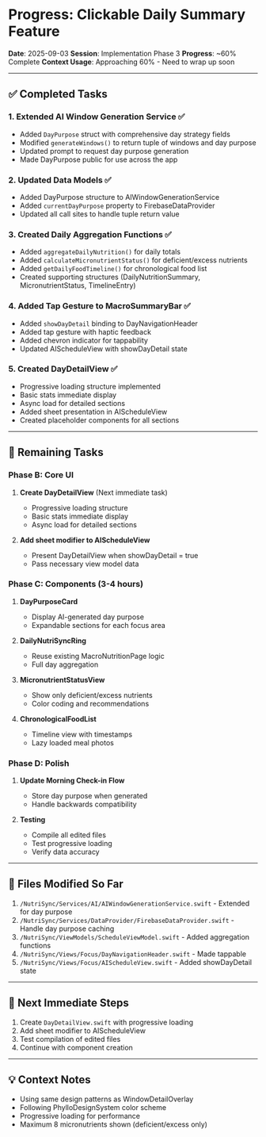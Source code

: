 # Progress: Clickable Daily Summary Feature

**Date**: 2025-09-03
**Session**: Implementation Phase 3
**Progress**: ~60% Complete
**Context Usage**: Approaching 60% - Need to wrap up soon

---

## ✅ Completed Tasks

### 1. Extended AI Window Generation Service ✅
- Added `DayPurpose` struct with comprehensive day strategy fields
- Modified `generateWindows()` to return tuple of windows and day purpose
- Updated prompt to request day purpose generation
- Made DayPurpose public for use across the app

### 2. Updated Data Models ✅
- Added DayPurpose structure to AIWindowGenerationService
- Added `currentDayPurpose` property to FirebaseDataProvider
- Updated all call sites to handle tuple return value

### 3. Created Daily Aggregation Functions ✅
- Added `aggregateDailyNutrition()` for daily totals
- Added `calculateMicronutrientStatus()` for deficient/excess nutrients
- Added `getDailyFoodTimeline()` for chronological food list
- Created supporting structures (DailyNutritionSummary, MicronutrientStatus, TimelineEntry)

### 4. Added Tap Gesture to MacroSummaryBar ✅
- Added `showDayDetail` binding to DayNavigationHeader
- Added tap gesture with haptic feedback
- Added chevron indicator for tappability
- Updated AIScheduleView with showDayDetail state

### 5. Created DayDetailView ✅
- Progressive loading structure implemented
- Basic stats immediate display
- Async load for detailed sections
- Added sheet presentation in AIScheduleView
- Created placeholder components for all sections

---

## 🚧 Remaining Tasks

### Phase B: Core UI
1. **Create DayDetailView** (Next immediate task)
   - Progressive loading structure
   - Basic stats immediate display
   - Async load for detailed sections

2. **Add sheet modifier to AIScheduleView**
   - Present DayDetailView when showDayDetail = true
   - Pass necessary view model data

### Phase C: Components (3-4 hours)
1. **DayPurposeCard**
   - Display AI-generated day purpose
   - Expandable sections for each focus area

2. **DailyNutriSyncRing**
   - Reuse existing MacroNutritionPage logic
   - Full day aggregation

3. **MicronutrientStatusView**
   - Show only deficient/excess nutrients
   - Color coding and recommendations

4. **ChronologicalFoodList**
   - Timeline view with timestamps
   - Lazy loaded meal photos

### Phase D: Polish
1. **Update Morning Check-in Flow**
   - Store day purpose when generated
   - Handle backwards compatibility

2. **Testing**
   - Compile all edited files
   - Test progressive loading
   - Verify data accuracy

---

## 📝 Files Modified So Far
1. `/NutriSync/Services/AI/AIWindowGenerationService.swift` - Extended for day purpose
2. `/NutriSync/Services/DataProvider/FirebaseDataProvider.swift` - Handle day purpose caching
3. `/NutriSync/ViewModels/ScheduleViewModel.swift` - Added aggregation functions
4. `/NutriSync/Views/Focus/DayNavigationHeader.swift` - Made tappable
5. `/NutriSync/Views/Focus/AIScheduleView.swift` - Added showDayDetail state

---

## 🔄 Next Immediate Steps
1. Create `DayDetailView.swift` with progressive loading
2. Add sheet modifier to AIScheduleView
3. Test compilation of edited files
4. Continue with component creation

---

## 💡 Context Notes
- Using same design patterns as WindowDetailOverlay
- Following PhylloDesignSystem color scheme
- Progressive loading for performance
- Maximum 8 micronutrients shown (deficient/excess only)